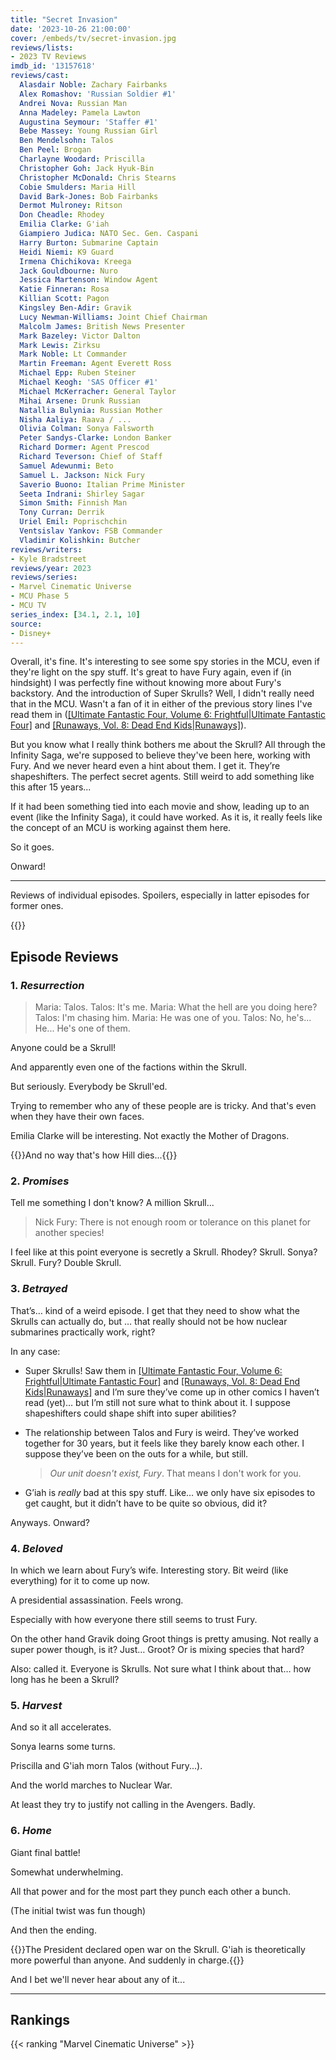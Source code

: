 ```yaml
---
title: "Secret Invasion"
date: '2023-10-26 21:00:00'
cover: /embeds/tv/secret-invasion.jpg
reviews/lists:
- 2023 TV Reviews
imdb_id: '13157618'
reviews/cast:
  Alasdair Noble: Zachary Fairbanks
  Alex Romashov: 'Russian Soldier #1'
  Andrei Nova: Russian Man
  Anna Madeley: Pamela Lawton
  Augustina Seymour: 'Staffer #1'
  Bebe Massey: Young Russian Girl
  Ben Mendelsohn: Talos
  Ben Peel: Brogan
  Charlayne Woodard: Priscilla
  Christopher Goh: Jack Hyuk-Bin
  Christopher McDonald: Chris Stearns
  Cobie Smulders: Maria Hill
  David Bark-Jones: Bob Fairbanks
  Dermot Mulroney: Ritson
  Don Cheadle: Rhodey
  Emilia Clarke: G'iah
  Giampiero Judica: NATO Sec. Gen. Caspani
  Harry Burton: Submarine Captain
  Heidi Niemi: K9 Guard
  Irmena Chichikova: Kreega
  Jack Gouldbourne: Nuro
  Jessica Martenson: Window Agent
  Katie Finneran: Rosa
  Killian Scott: Pagon
  Kingsley Ben-Adir: Gravik
  Lucy Newman-Williams: Joint Chief Chairman
  Malcolm James: British News Presenter
  Mark Bazeley: Victor Dalton
  Mark Lewis: Zirksu
  Mark Noble: Lt Commander
  Martin Freeman: Agent Everett Ross
  Michael Epp: Ruben Steiner
  Michael Keogh: 'SAS Officer #1'
  Michael McKerracher: General Taylor
  Mihai Arsene: Drunk Russian
  Natallia Bulynia: Russian Mother
  Nisha Aaliya: Raava / ...
  Olivia Colman: Sonya Falsworth
  Peter Sandys-Clarke: London Banker
  Richard Dormer: Agent Prescod
  Richard Teverson: Chief of Staff
  Samuel Adewunmi: Beto
  Samuel L. Jackson: Nick Fury
  Saverio Buono: Italian Prime Minister
  Seeta Indrani: Shirley Sagar
  Simon Smith: Finnish Man
  Tony Curran: Derrik
  Uriel Emil: Poprischchin
  Ventsislav Yankov: FSB Commander
  Vladimir Kolishkin: Butcher
reviews/writers:
- Kyle Bradstreet
reviews/year: 2023
reviews/series:
- Marvel Cinematic Universe
- MCU Phase 5
- MCU TV
series_index: [34.1, 2.1, 10]
source:
- Disney+
---
```

Overall, it's fine. It's interesting to see some spy stories in the MCU, even if they're light on the spy stuff. It's great to have Fury again, even if (in hindsight) I was perfectly fine without knowing more about Fury's backstory. And the introduction of Super Skrulls? Well, I didn't really need that in the MCU. Wasn't a fan of it in either of the previous story lines I've read them in ([[Ultimate Fantastic Four, Volume 6: Frightful|Ultimate Fantastic Four]]() and [[Runaways, Vol. 8: Dead End Kids|Runaways]]()). 

But you know what I really think bothers me about the Skrull? All through the Infinity Saga, we're supposed to believe they've been here, working with Fury. And we never heard even a hint about them. I get it. They’re shapeshifters. The perfect secret agents. Still weird to add something like this after 15 years...

If it had been something tied into each movie and show, leading up to an event (like the Infinity Saga), it could have worked. As it is, it really feels like the concept of an MCU is working against them here. 

So it goes. 

Onward!

<!--more-->

- - - - - 

Reviews of individual episodes. Spoilers, especially in latter episodes for former ones. 

{{<toc>}}

## Episode Reviews

### 1. *Resurrection*

> Maria: Talos. Talos: It's me. Maria: What the hell are you doing here?Talos: I'm chasing him. Maria: He was one of you. Talos: No, he's... He... He's one of them.

Anyone could be a Skrull! 

And apparently even one of the factions within the Skrull. 

But seriously. Everybody be Skrull'ed. 

Trying to remember who any of these people are is tricky. And that's even when they have their own faces. 

Emilia Clarke will be interesting. Not exactly the Mother of Dragons. 

{{<spoiler>}}And no way that's how Hill dies...{{</spoiler>}}

### 2. *Promises*

Tell me something I don't know? A million Skrull...

> Nick Fury: There is not enough room or tolerance on this planet for another species!

I feel like at this point everyone is secretly a Skrull. Rhodey? Skrull. Sonya? Skrull. Fury? Double Skrull. 

### 3. *Betrayed*

That’s… kind of a weird episode. I get that they need to show what the Skrulls can actually do, but … that really should not be how nuclear submarines practically work, right? 

In any case:

* Super Skrulls! Saw them in [[Ultimate Fantastic Four, Volume 6: Frightful|Ultimate Fantastic Four]]() and [[Runaways, Vol. 8: Dead End Kids|Runaways]]() and I’m sure they’ve come up in other comics I haven’t read (yet)… but I’m still not sure what to think about it. I suppose shapeshifters could shape shift into super abilities? 

* The relationship between Talos and Fury is weird. They’ve worked together for 30 years, but it feels like they barely know each other. I suppose they’ve been on the outs for a while, but still.

  > *Our unit doesn't exist, Fury*. That means I don't work for you.

* G’iah is *really* bad at this spy stuff. Like… we only have six episodes to get caught, but it didn’t have to be quite so obvious, did it? 

Anyways. Onward? 

### 4. *Beloved*

In which we learn about Fury’s wife. Interesting story. Bit weird (like everything) for it to come up now. 

A presidential assassination. Feels wrong. 

Especially with how everyone there still seems to trust Fury. 

On the other hand Gravik doing Groot things is pretty amusing. Not really a super power though, is it? Just… Groot? Or is mixing species that hard?

Also: called it. Everyone is Skrulls. Not sure what I think about that… how long has he been a Skrull?

### 5. *Harvest*

And so it all accelerates. 

Sonya learns some turns. 

Priscilla and G'iah morn Talos (without Fury...). 

And the world marches to Nuclear War. 

At least they try to justify not calling in the Avengers. Badly. 

### 6. *Home*

Giant final battle! 

Somewhat underwhelming. 

All that power and for the most part they punch each other a bunch. 

(The initial twist was fun though)

And then the ending. 

{{<spoiler>}}The President declared open war on the Skrull. G'iah is theoretically more powerful than anyone. And suddenly in charge.{{</spoiler>}}

And I bet we'll never hear about any of it...

- - - - -

## Rankings

{{< ranking "Marvel Cinematic Universe" >}}